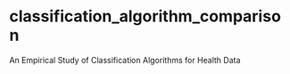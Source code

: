 # classification_algorithm_comparison
An Empirical Study of Classification Algorithms for Health Data
